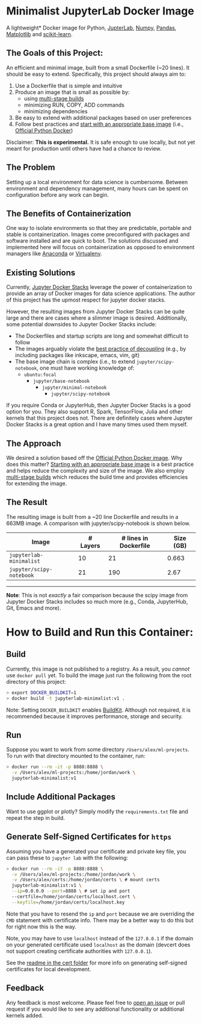 # Minimalist JupyterLab Docker Image

A lightweight* Docker image for Python, [JupterLab](https://jupyterlab.readthedocs.io), [Numpy](https://numpy.org/), [Pandas](https://pandas.pydata.org/), [Matplotlib](https://matplotlib.org/) and [scikit-learn](https://scikit-learn.org/stable/).

## The Goals of this Project:

An efficient and minimal image, built from a small Dockerfile (~20 lines). It should be easy to extend. Specifically, this project should always aim to:

1. Use a Dockerfile that is simple and intuitive
2. Produce an image that is small as possible by:
    - using [multi-stage builds](https://docs.docker.com/develop/develop-images/dockerfile_best-practices/#use-multi-stage-builds)
    - minimizing RUN, COPY, ADD commands
    - minimizing dependencies
4. Be easy to extend with additional packages based on user preferences
5. Follow best practices and [start with an appropriate base image](https://docs.docker.com/develop/dev-best-practices/#how-to-keep-your-images-small) (i.e., [Official Python Docker](https://hub.docker.com/_/python))

Disclaimer: **This is experimental.**  It is safe enough to use locally, but not yet meant for production until others have had a chance to review.

## The Problem

Setting up a local environment for data science is cumbersome. Between environment and dependency management, many hours can be spent on configuration before any work can begin.

## The Benefits of Containerization

One way to isolate environments so that they are predictable, portable and stable is containerization. Images come preconfigured with packages and software installed and are quick to boot. The solutions discussed and implemented here will focus on containerization as opposed to environment managers like [Anaconda](https://www.anaconda.com/) or [Virtualenv](https://virtualenv.pypa.io/en/latest/#).

## Existing Solutions

Currently, [Jupyter Docker Stacks](https://jupyter-docker-stacks.readthedocs.io/en/latest/) leverage the power of containerization to provide an array of Docker images for data science applications. The author of this project has the upmost respect for jupyter docker stacks.

However, the resulting images from Jupyter Docker Stacks can be quite large and there are cases where a slimmer image is desired. Additionally, some potential downsides to Jupyter Docker Stacks include:
  
  - The Dockerfiles and startup scripts are long and somewhat difficult to follow
  - The images arguably violate the [best practice of decoupling](https://docs.docker.com/develop/develop-images/dockerfile_best-practices/#decouple-applications) (e.g., by including packages like inkscape, emacs, vim, git)
  - The base image chain is complex (i.e., to extend `jupyter/scipy-notebook`, one must have working knowledge of:
    - `ubuntu:focal` 
      - `jupyter/base-notebook`
        - `jupyter/minimal-notebook`
          - `jupyter/scipy-notebook`

If you require Conda or JupyterHub, then Jupyter Docker Stacks is a good option for you. They also support R, Spark, TensorFlow, Julia and other kernels that this project does not. There are definitely cases where Jupyter Docker Stacks is a great option and I have many times used them myself.

## The Approach

We desired a solution based off the [Official Python Docker image](https://hub.docker.com/_/python). Why does this matter? [Starting with an appropriate base image](https://docs.docker.com/develop/dev-best-practices/#how-to-keep-your-images-small) is a best practice and helps reduce the complexity and size of the image. We also employ [multi-stage builds](https://docs.docker.com/develop/develop-images/dockerfile_best-practices/#use-multi-stage-builds) which reduces the build time and provides efficiencies for extending the image.

## The Result

The resulting image is built from a ~20 line Dockerfile and results in a 663MB image. A comparison with jupyter/scipy-notebook is shown below.

| Image  | # Layers | # lines in Dockerfile | Size (GB) | 
|---|---|---|---|
| `jupyterlab-minimalist`  | 10  | 21 | 0.663 |
| `jupyter/scipy-notebook`  | 21  | 190 | 2.67 |

---

**Note**: This is not *exactly* a fair comparison because the scipy image from Jupyter Docker Stacks includes so much more (e.g., Conda, JupyterHub, Git, Emacs and more).

# How to Build and Run this Container:

## Build

Currently, this image is not published to a registry. As a result, you *cannot* use `docker pull` yet. To build the image just run the following from the root directory of this project:

```bash
> export DOCKER_BUILDKIT=1
> docker build -t jupyterlab-minimalist:v1 .
```
Note: Setting `DOCKER_BUILDKIT` enables [BuildKit](https://docs.docker.com/develop/develop-images/build_enhancements/). Although not required, it is recommended because it improves performance, storage and security. 

## Run

Suppose you want to work from some directory `/Users/alex/ml-projects`. To run with that directory mounted to the container, run:

```bash
> docker run --rm -it -p 8888:8888 \
  -v /Users/alex/ml-projects:/home/jordan/work \
  jupyterlab-minimalist:v1
```

## Include Additional Packages

Want to use ggplot or plotly? Simply modify the `requirements.txt` file and repeat the step in build.

## Generate Self-Signed Certificates for `https`

Assuming you have a generated your certificate and private key file, you can pass these to `jupyter lab` with the following:

```bash
> docker run --rm -it -p 8888:8888 \
  -v /Users/alex/ml-projects:/home/jordan/work \
  -v /Users/alex/certs:/home/jordan/certs \ # mount certs
  jupyterlab-minimalist:v1 \
  --ip=0.0.0.0 --port=8888 \ # set ip and port
  --certfile=/home/jordan/certs/localhost.cert \
  --keyfile=/home/jordan/certs/localhost.key
```

Note that you have to resend the `ip` and `port` because we are overriding the `CMD` statement with certificate info. There may be a better way to do this but for right now this is the way.

Note, you may have to use `localhost` instead of the `127.0.0.1` if the domain on your generated certificate used `localhost` as the domain (devcert does not support creating certificate authorities with `127.0.0.1`).

See the [readme in the cert folder](https://github.com/gitjeff05/jupyterlab-minimalist-image/blob/master/cert/app.mjs) for more info on generating self-signed certificates for local development.

## Feedback

Any feedback is most welcome. Please feel free to [open an issue](https://github.com/gitjeff05/jupyterlab-minimalist-image/issues) or pull request if you would like to see any additional functionality or additional kernels added.

